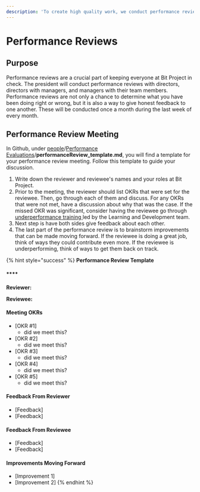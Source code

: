 ```yaml
---
description: 'To create high quality work, we conduct performance reviews.'
---
```


# Performance Reviews

## Purpose

Performance reviews are a crucial part of keeping everyone at Bit Project in check. The president will conduct performance reviews with directors, directors with managers, and managers with their team members. Performance reviews are not only a chance to determine what you have been doing right or wrong, but it is also a way to give honest feedback to one another. These will be conducted once a month during the last week of every month. 

## Performance Review Meeting

In Github, under [people](https://github.com/bitprj/people)/[Performance Evaluations](https://github.com/bitprj/people/tree/master/Performance%20Evaluations)/**performanceReview\_template.md**, you will find a template for your performance review meeting. Follow this template to guide your discussion. 

1. Write down the reviewer and reviewee's names and your roles at Bit Project.
2. Prior to the meeting, the reviewer should list OKRs that were set for the reviewee. Then, go through each of them and discuss. For any OKRs that were not met, have a discussion about why that was the case. If the missed OKR was significant, consider having the reviewee go through [underperformance training ](https://about.bitproject.org/teams/people/underperformance-guidelines)led by the Learning and Development team.
3. Next step is have both sides give feedback about each other. 
4. The last part of the performance review is to brainstorm improvements that can be made moving forward. If the reviewee is doing a great job, think of ways they could contribute even more. If the reviewee is underperforming, think of ways to get them back on track.

{% hint style="success" %}
**Performance Review Template**

#### \*\*\*\*

**Reviewer:**

**Reviewee:**

#### Meeting OKRs

* \[OKR \#1\]
  *  did we meet this?
* \[OKR \#2\]
  *  did we meet this?
* \[OKR \#3\]
  *  did we meet this?
* \[OKR \#4\]
  *  did we meet this?
* \[OKR \#5\]
  *  did we meet this?

#### Feedback From Reviewer

* \[Feedback\]
* \[Feedback\]

#### Feedback From Reviewee

* \[Feedback\]
* \[Feedback\]

#### Improvements Moving Forward

* \[Improvement 1\]
* \[Improvement 2\]
{% endhint %}

